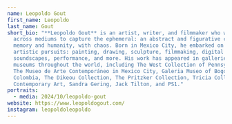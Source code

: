 ```yaml
---
name: Leopoldo Gout
first_name: Leopoldo
last_name: Gout
short_bio: "**Leopoldo Gout** is an artist, writer, and filmmaker who works
  across mediums to capture the ephemeral: an abstract and figurative clash with
  memory and humanity, with chaos. Born in Mexico City, he embarked on numerous
  artistic pursuits: painting, drawing, sculpture, filmmaking, digital art,
  soundscapes, performance, and more. His work has appeared in galleries and
  museums throughout the world, including The West Collection of Pennsylvania,
  The Museo de Arte Contemporáneo in Mexico City, Galeria Museo of Bogota,
  Colombia, The Dikeou Collection, The Pritzker Collection, Tricia Collins
  Contemporary Art, Sandra Gering, Jack Tilton, and PS1."
portraits:
  - media: 2024/10/leopoldo-gout
website: https://www.leopoldogout.com/
instagram: leopoldoleopoldo
---
```

